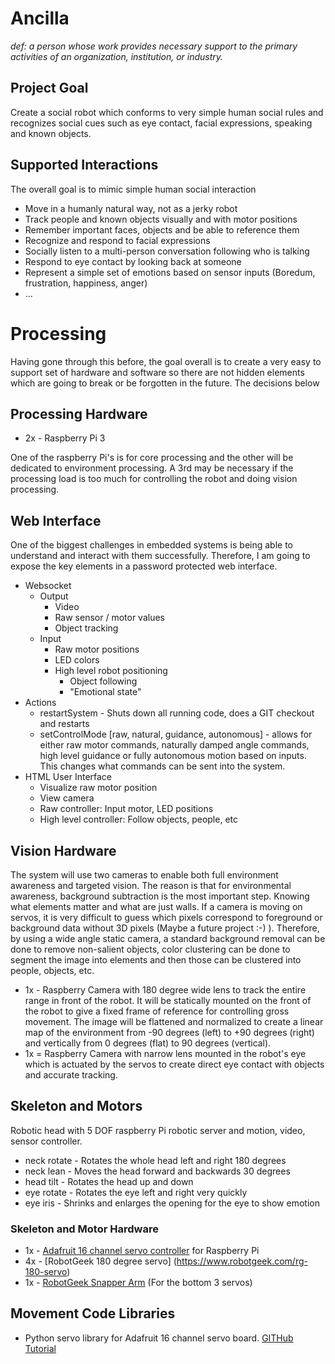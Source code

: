 # Ancilla

*def: a person whose work provides necessary support to the primary activities of an organization, institution, or industry.*

## Project Goal

Create a social robot which conforms to very simple human social rules and recognizes social cues such as eye contact, facial expressions, speaking and known objects.

## Supported Interactions

The overall goal is to mimic simple human social interaction

* Move in a humanly natural way, not as a jerky robot
* Track people and known objects visually and with motor positions
* Remember important faces, objects and be able to reference them
* Recognize and respond to facial expressions
* Socially listen to a multi-person conversation following who is talking
* Respond to eye contact by looking back at someone
* Represent a simple set of emotions based on sensor inputs (Boredum, frustration, happiness, anger)
* ...

# Processing

Having gone through this before, the goal overall is to create a very easy to support set of hardware and software so there are not hidden elements which are going to break or be forgotten in the future. The decisions below 

## Processing Hardware

* 2x - Raspberry Pi 3

One of the raspberry Pi's is for core processing and the other will be dedicated to environment processing. A 3rd may be necessary if the processing load is too much for controlling the robot and doing vision processing.

## Web Interface

One of the biggest challenges in embedded systems is being able to understand and interact with them successfully. Therefore, I am going to expose the key elements in a password protected web interface.

* Websocket
    * Output
        * Video
        * Raw sensor / motor values
        * Object tracking
    * Input
        * Raw motor positions
        * LED colors
        * High level robot positioning
            * Object following
            * "Emotional state"
* Actions
    * restartSystem - Shuts down all running code, does a GIT checkout and restarts
    * setControlMode [raw, natural, guidance, autonomous] - allows for either raw motor commands, naturally damped angle commands, high level guidance or fully autonomous motion based on inputs. This changes what commands can be sent into the system.
* HTML User Interface
    * Visualize raw motor position
    * View camera 
    * Raw controller: Input motor, LED positions
    * High level controller: Follow objects, people, etc

## Vision Hardware

The system will use two cameras to enable both full environment awareness and targeted vision. The reason is that for environmental awareness, background subtraction is the most important step. Knowing what elements matter and what are just walls. If a camera is moving on servos, it is very difficult to guess which pixels correspond to foreground or background data without 3D pixels (Maybe a future project :-) ). Therefore, by using a wide angle static camera, a standard background removal can be done to remove non-salient objects, color clustering can be done to segment the image into elements and then those can be clustered into people, objects, etc.

* 1x - Raspberry Camera with 180 degree wide lens to track the entire range in front of the robot. It will be statically mounted on the front of the robot to give a fixed frame of reference for controlling gross movement. The image will be flattened and normalized to create a linear map of the environment from -90 degrees (left) to +90 degrees (right) and vertically from 0 degrees (flat) to 90 degrees (vertical).
* 1x = Raspberry Camera with narrow lens mounted in the robot's eye which is actuated by the servos to create direct eye contact with objects and accurate tracking. 

## Skeleton and Motors

Robotic head with 5 DOF raspberry Pi robotic server and motion, video, sensor controller.

* neck rotate - Rotates the whole head left and right 180 degrees
* neck lean - Moves the head forward and backwards 30 degrees
* head tilt - Rotates the head up and down
* eye rotate - Rotates the eye left and right very quickly
* eye iris - Shrinks and enlarges the opening for the eye to show emotion

### Skeleton and Motor Hardware

* 1x - [Adafruit 16 channel servo controller](https://www.adafruit.com/product/2327) for Raspberry Pi
* 4x - [RobotGeek 180 degree servo] (https://www.robotgeek.com/rg-180-servo)
* 1x - [RobotGeek Snapper Arm](http://www.trossenrobotics.com/rg-snapper-core) (For the bottom 3 servos) 

## Movement Code Libraries

* Python servo library for Adafruit 16 channel servo board. [GITHub](https://github.com/adafruit/Adafruit-Raspberry-Pi-Python-Code) [Tutorial](https://learn.adafruit.com/adafruit-16-channel-pwm-servo-hat-for-raspberry-pi/using-the-python-library)





